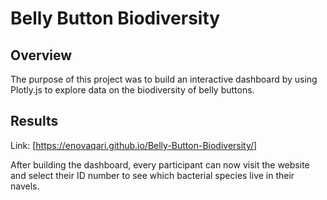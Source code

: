 # Belly Button Biodiversity

## Overview

The purpose of this project was to build an interactive dashboard by using Plotly.js to explore data on the biodiversity of belly buttons.

## Results
Link: [https://enovaqari.github.io/Belly-Button-Biodiversity/]

After building the dashboard, every participant can now visit the website and select their ID number to see which bacterial species live in their navels.

 